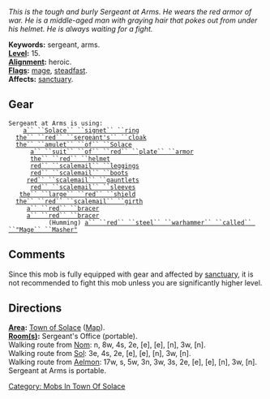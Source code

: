 *This is the tough and burly Sergeant at Arms. He wears the red armor of
war. He is a middle-aged man with graying hair that pokes out from under
his helmet. He is always waiting for a fight.*

**Keywords:** sergeant, arms.  
**[Level](Level.md "wikilink"):** 15.  
**[Alignment](Alignment.md "wikilink"):** heroic.  
**[Flags](:Category:_Mob_Types.md "wikilink"):**
[mage](Spellcasting_Mobs.md "wikilink"),
[steadfast](Sentinel_Mobs.md "wikilink").  
**Affects:** [sanctuary](Sanctuary.md "wikilink").  

## Gear

`Sergeant at Arms is using:`  
<worn on finger>`    `[`a`` ``Solace`` ``signet`` ``ring`](Solace_Signet_Ring.md "wikilink")  
<worn around neck>`  `[`the`` ``red`` ``sergeant's`` ``cloak`](Red_Sergeant's_Cloak.md "wikilink")  
<worn around neck>`  `[`the`` ``amulet`` ``of`` ``Solace`](Amulet_Of_Solace.md "wikilink")  
<worn on body>`      `[`a`` ``suit`` ``of`` ``red`` ``plate`` ``armor`](Suit_of_Red_Plate_Armor.md "wikilink")  
<worn on head>`      `[`the`` ``red`` ``helmet`](Red_Helmet.md "wikilink")  
<worn on legs>`      `[`red`` ``scalemail`` ``leggings`](Red_Scalemail_Leggings.md "wikilink")  
<worn on feet>`      `[`red`` ``scalemail`` ``boots`](Red_Scalemail_Boots.md "wikilink")  
<worn on hands>`     `[`red`` ``scalemail`` ``gauntlets`](Red_Scalemail_Gauntlets.md "wikilink")  
<worn on arms>`      `[`red`` ``scalemail`` ``sleeves`](Red_Scalemail_Sleeves.md "wikilink")  
<held in offhand>`   `[`the`` ``large`` ``red`` ``shield`](Large_Red_Shield.md "wikilink")  
<worn about waist>`  `[`the`` ``red`` ``scalemail`` ``girth`](Red_Scalemail_Girth.md "wikilink")  
<worn on wrist>`     `[`a`` ``red`` ``bracer`](Red_Bracer.md "wikilink")  
<worn on wrist>`     `[`a`` ``red`` ``bracer`](Red_Bracer.md "wikilink")  
<wielded>`           (Humming) `[`a`` ``red`` ``steel`` ``warhammer`` ``called`` ``"Mage`` ``Masher"`](Red_Steel_Warhammer_Called_"Mage_Masher".md "wikilink")

## Comments

Since this mob is fully equipped with gear and affected by
[sanctuary](Sanctuary.md "wikilink"), it is not recommended to fight
this mob unless you are significantly higher level.

## Directions

**[Area](:Category:_Areas.md "wikilink"):** [Town of
Solace](:Category:_Town_Of_Solace.md "wikilink")
([Map](Town_Of_Solace_Map.md "wikilink")).  
**[Room(s)](:Category:_Rooms.md "wikilink"):** Sergeant's Office
(portable).  
Walking route from [Nom](Nom.md "wikilink"): n, 8w, 4s, 2e, \[e\],
\[e\], \[n\], 3w, \[n\].  
Walking route from [Sol](Sol.md "wikilink"): 3e, 4s, 2e, \[e\], \[e\],
\[n\], 3w, \[n\].  
Walking route from [Aelmon](Aelmon.md "wikilink"): 17w, s, 5w, 3n, 3w,
3s, 2e, \[e\], \[e\], \[n\], 3w, \[n\].  
Sergeant at Arms is portable.

[Category: Mobs In Town Of
Solace](Category:_Mobs_In_Town_Of_Solace "wikilink")
